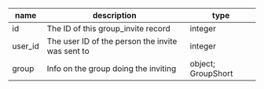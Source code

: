 | name    | description                                      | type               |
|---------|--------------------------------------------------|--------------------|
| id      | The ID of this group_invite record               | integer            |
| user_id | The user ID of the person the invite was sent to | integer            |
| group   | Info on the group doing the inviting             | object; GroupShort |